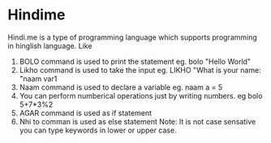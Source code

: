 # Hindime
Hindi.me is a type of programming language which supports programming in hinglish language. Like
  1. BOLO  command is used to print the statement eg. bolo "Hello World"
  2. Likho command is used to take the input eg. LIKHO "What is your name: "naam var1
  3. Naam command is used to declare a variable eg. naam a = 5
  4. You can perform numberical operations just by writing numbers. eg bolo 5+7*3%2
  5. AGAR command is used as if statement
  6. Nhi to comman is used as else statement
Note: It is not case sensative you can type keywords in lower or upper case.

